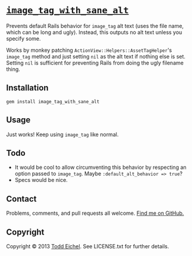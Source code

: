 [`image_tag_with_sane_alt`](http://github.com/tfe/image_tag_with_sane_alt/)
========

Prevents default Rails behavior for `image_tag` alt text (uses the file name, which can be long and ugly). Instead, this outputs no alt text unless you specify some.

Works by monkey patching `ActionView::Helpers::AssetTagHelper`'s `image_tag` method and just setting `nil` as the alt text if nothing else is set. Setting `nil` is sufficient for preventing Rails from doing the ugly filename thing.


Installation
------------

    gem install image_tag_with_sane_alt


Usage
-----

Just works! Keep using `image_tag` like normal.


Todo
----

* It would be cool to allow circumventing this behavior by respecting an option passed to `image_tag`. Maybe `:default_alt_behavior => true`?
* Specs would be nice.


Contact
-------

Problems, comments, and pull requests all welcome. [Find me on GitHub.](http://github.com/tfe/)


Copyright
---------

Copyright © 2013 [Todd Eichel](http://toddeichel.com/). See LICENSE.txt for further details.
